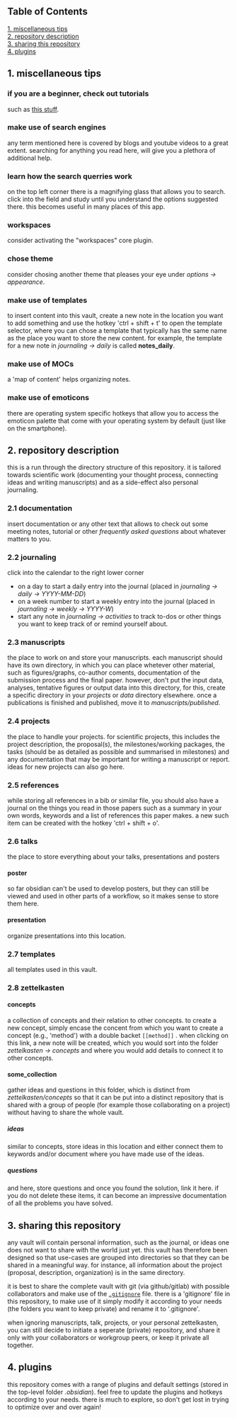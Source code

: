 ## Table of Contents  
[1. miscellaneous tips](#1-miscellaneous-tips)  
[2. repository description](#2-repository-description)  
[3. sharing this repository](#3-sharing-this-repository)  
[4. plugins](#4-plugins)

## 1. miscellaneous tips

### if you are a beginner, check out tutorials
such as [this stuff](https://www.youtube.com/watch?v=QgbLb6QCK88&list=PL3NaIVgSlAVLHty1-NuvPa9V0b0UwbzBd).

### make use of search engines
any term mentioned here is covered by blogs and youtube videos to a great extent. searching for anything you read here, will give you a plethora of additional help.

### learn how the search querries work
on the top left corner there is a magnifying glass that allows you to search. click into the field and study until you understand the options suggested there. this becomes useful in many places of this app.

### workspaces
consider activating the "workspaces" core plugin.

### chose theme
consider chosing another theme that pleases your eye under *options -> appearance*.

### make use of templates
to insert content into this vault, create a new note in the location you want to add something and use the hotkey 'ctrl + shift + t' to open the template selector, where you can chose a template that typically has the same name as the place you want to store the new content. for example, the template for a new note in *journaling -> daily* is called **notes_daily**.

### make use of MOCs
a 'map of content' helps organizing notes.

### make use of emoticons
there are operating system specific hotkeys that allow you to access the emoticon palette that come with your operating system by default (just like on the smartphone).

## 2. repository description
this is a run through the directory structure of this repository. it is tailored towards scientific work (documenting your thought process, connecting ideas and writing manuscripts) and as a side-effect also personal journaling.

### 2.1 documentation
insert documentation or any other text that allows to check out some meeting notes, tutorial or other *frequently asked questions* about whatever matters to you.

### 2.2 journaling
click into the calendar to the right lower corner
- on a day to start a daily entry into the journal (placed in *journaling -> daily -> YYYY-MM-DD*)
- on a week number to start a weekly entry into the journal (placed in *journaling -> weekly -> YYYY-W*)
- start any note in *journaling -> activities* to track to-dos or other things you want to keep track of or remind yourself about. 

### 2.3 manuscripts
the place to work on and store your manuscripts. each manuscript should have its own directory, in which you can place whetever other material, such as figures/graphs, co-author coments, documentation of the submission process and the final paper. however, don't put the input data, analyses, tentative figures or output data into this directory, for this, create a specific directory in your *projects* or *data* directory elsewhere. once a publications is finished and published, move it to *manuscripts/published*.

### 2.4 projects
the place to handle your projects. for scientific projects, this includes the project description, the proposal(s), the milestones/working packages, the tasks (should be as detailed as possible and summarised in milestones) and any documentation that may be important for writing a manuscript or report. ideas for new projects can also go here.

### 2.5 references
while storing all references in a bib or similar file, you should also have a journal on the things you read in those papers such as a summary in your own words, keywords and a list of references this paper makes. a new such item can be created with the hotkey 'ctrl + shift + o'.

### 2.6 talks
the place to store everything about your talks, presentations and posters

#### poster
so far obsidian can't be used to develop posters, but they can still be viewed and used in other parts of a workflow, so it makes sense to store them here.

#### presentation
organize presentations into this location.

### 2.7 templates
all templates used in this vault.

### 2.8 zettelkasten

#### concepts
a collection of concepts and their relation to other concepts. to create a new concept, simply encase the concent from which you want to create a concept (e.g., 'method') with a double backet `[[method]]` . when clicking on this link, a new note will be created, which you would sort into the folder *zettelkasten -> concepts* and where you would add details to connect it to other concepts. 

#### some_collection
gather ideas and questions in this folder, which is distinct from *zettelkasten/concepts* so that it can be put into a distinct repository that is shared with a group of people (for example those collaborating on a project) without having to share the whole vault.

##### ideas
similar to concepts, store ideas in this location and either connect them to keywords and/or document where you have made use of the ideas.

##### questions
and here, store questions and once you found the solution, link it here. if you do not delete these items, it can become an impressive documentation of all the problems you have solved.

## 3. sharing this repository
any vault will contain personal information, such as the journal, or ideas one does not want to share with the world just yet. this vault has therefore been designed so that use-cases are grouped into directories so that they can be shared in a meaningful way. for instance, all information about the project (proposal, description, organization) is in the same directory.

it is best to share the complete vault with git (via github/gitlab) with possible collaborators and make use of the [`.gitignore`](https://github.com/github/gitignore) file. there is a 'gitignore' file in this repository, to make use of it simply modify it according to your needs (the folders you want to keep private) and rename it to '.gitignore'.

when ignoring manuscripts, talk, projects, or your personal zettelkasten, you can still decide to initiate a seperate (private) repository, and share it only with your collaborators or workgroup peers, or keep it private all together. 

## 4. plugins
this repository comes with a range of plugins and default settings (stored in the top-level folder *.obsidian*). feel free to update the plugins and hotkeys according to your needs. there is much to explore, so don't get lost in trying to optimize over and over again!